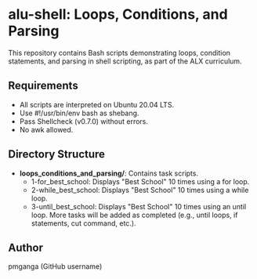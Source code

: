 # alu-shell: Loops, Conditions, and Parsing

This repository contains Bash scripts demonstrating loops, condition statements, and parsing in shell scripting, as part of the ALX curriculum.

## Requirements
- All scripts are interpreted on Ubuntu 20.04 LTS.
- Use #!/usr/bin/env bash as shebang.
- Pass Shellcheck (v0.7.0) without errors.
- No awk allowed.

## Directory Structure
- **loops_conditions_and_parsing/**: Contains task scripts.
  - 1-for_best_school: Displays "Best School" 10 times using a for loop.
  - 2-while_best_school: Displays "Best School" 10 times using a while loop.
  - 3-until_best_school: Displays "Best School" 10 times using an until loop.
More tasks will be added as completed (e.g., until loops, if statements, cut command, etc.).

## Author
pmganga (GitHub username)
